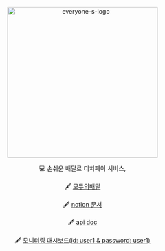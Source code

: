 <p align="center">
    <img src="https://user-images.githubusercontent.com/74768098/151696036-d307d0b3-e590-4f42-acc5-5d1052c6d4bf.png" alt="everyone-s-logo" width="350" height="350">
</p>
<div align="center">

  💻 손쉬운 배달료 더치페이 서비스, <br><br>
  🖋 [모두의배달](https://everyone-s-delivery.com)  <br>  <br>
  🖋 [notion 문서](https://www.notion.so/30c3b978485a47ed97b49939e8d044c4) <br>  <br>
  🖋 [api doc](http://15.165.151.207:8000/swagger-ui/index.html#/)  <br>  <br>
  🖋 [모니터링 대시보드(id: user1 & password: user1)](http://15.165.151.207:3000/dashboards)  <br>  <br>
</div>
